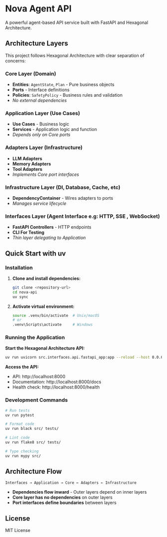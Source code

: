 # Nova Agent API

A powerful agent-based API service built with FastAPI and Hexagonal Architecture.

## Architecture Layers

This project follows Hexagonal Architecture with clear separation of concerns:

### Core Layer (Domain)
- **Entities**: `AgentState`, `Plan` - Pure business objects
- **Ports** - Interface definitions
- **Policies**: `SafetyPolicy` - Business rules and validation
- *No external dependencies*

### Application Layer (Use Cases)
- **Use Cases** - Business logic
- **Services** - Application logic and function
- *Depends only on Core ports*

### Adapters Layer (Infrastructure)
- **LLM Adapters**
- **Memory Adapters**
- **Tool Adapters**
- *Implements Core port interfaces*

### Infrastructure Layer (DI, Database, Cache, etc)
- **DependencyContainer** - Wires adapters to ports
- *Manages service lifecycle*

### Interfaces Layer (Agent Interface e.g: HTTP, SSE , WebSocket)
- **FastAPI Controllers** - HTTP endpoints
- **CLI For Testing**
- *Thin layer delegating to Application*

## Quick Start with uv

### Installation

1. **Clone and install dependencies:**
   ```bash
   git clone <repository-url>
   cd nova-api
   uv sync
   ```

2. **Activate virtual environment:**
   ```bash
   source .venv/bin/activate  # Unix/macOS
   # or
   .venv\Scripts\activate     # Windows
   ```

### Running the Application

**Start the Hexagonal Architecture API:**
```bash
uv run uvicorn src.interfaces.api.fastapi_app:app --reload --host 0.0.0.0 --port 8000
```

**Access the API:**
- API: http://localhost:8000
- Documentation: http://localhost:8000/docs
- Health check: http://localhost:8000/health

### Development Commands

```bash
# Run tests
uv run pytest

# Format code
uv run black src/ tests/

# Lint code
uv run flake8 src/ tests/

# Type checking
uv run mypy src/
```

## Architecture Flow

```
Interfaces → Application → Core ← Adapters ← Infrastructure
```

- **Dependencies flow inward** - Outer layers depend on inner layers
- **Core layer has no dependencies** on outer layers
- **Port interfaces define boundaries** between layers

## License

MIT License
